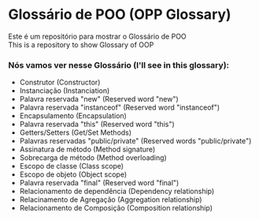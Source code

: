 # Glossário de POO (OPP Glossary)
Este é um repositório para mostrar o Glossário de POO  
This is a repository to show Glossary of OOP

### Nós vamos ver nesse Glossário (I'll see in this glossary):

* Construtor (Constructor)
* Instanciação (Instanciation)
* Palavra reservada "new" (Reserved word "new")
* Palavra reservada "instanceof" (Reserved word "instanceof")
* Encapsulamento (Encapsulation)
* Palavra reservada "this" (Reserved word "this")
* Getters/Setters (Get/Set Methods)
* Palavras reservadas "public/private" (Reserved words "public/private")
* Assinatura de método (Method signature)
* Sobrecarga de método (Method overloading)
* Escopo de classe (Class scope)
* Escopo de objeto (Object scope)
* Palavra reservada "final" (Reserved word "final")
* Relacionamento de dependência (Dependency relationship)
* Relacinamento de Agregação (Aggregation relationship)
* Relacionamento de Composição (Composition relationship)